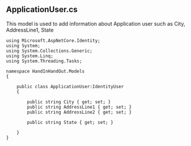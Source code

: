 
## ApplicationUser.cs

This model is used to add information about Application user such as City, AddressLine1, State

	using Microsoft.AspNetCore.Identity;
	using System;
	using System.Collections.Generic;
	using System.Linq;
	using System.Threading.Tasks;
	
	namespace HandInHandOut.Models
	{

	    public class ApplicationUser:IdentityUser
	    {
	
	        public string City { get; set; }
	        public string AddressLine1 { get; set; }
	        public string AddressLine2 { get; set; }
	
	        public string State { get; set; }
	
	    }
	}
